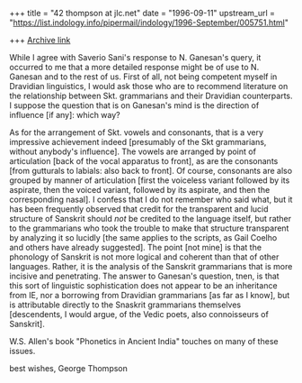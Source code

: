 +++
title = "42 thompson at jlc.net"
date = "1996-09-11"
upstream_url = "https://list.indology.info/pipermail/indology/1996-September/005751.html"

+++
[Archive link](https://list.indology.info/pipermail/indology/1996-September/005751.html)

While I agree with Saverio Sani's response to N. Ganesan's query, it
occurred to me that a more detailed response might be of use to N. Ganesan
and to the rest of us. First of all, not being competent myself in
Dravidian linguistics, I would ask those who are to recommend literature on
the relationship between Skt. grammarians and their Dravidian counterparts.
I suppose the question that is on Ganesan's mind is the direction of
influence [if any]: which way?

As for the arrangement of Skt. vowels and consonants, that is a very
impressive achievement indeed [presumably of the Skt grammarians, without
anybody's influence].  The vowels are arranged by point of articulation
[back of the vocal apparatus to front], as are the consonants [from
gutturals to labials: also back to front]. Of course, consonants are also
grouped by manner of articulation [first the voiceless variant followed by
its aspirate, then the voiced variant, followed by its aspirate, and then
the corresponding nasal].  I confess that I do not remember who said what,
but it has been frequently observed that credit for the transparent and
lucid structure of Sanskrit should *not* be credited to the language
itself, but rather to the grammarians who took the trouble to make that
structure transparent by analyzing it so lucidly [the same applies to the
scripts, as Gail Coelho and others have already suggested]. The point [not
mine] is that the phonology of Sanskrit is not more logical and coherent
than that of other languages.  Rather, it is the analysis of the Sanskrit
grammarians that is
more incisive and penetrating.  The answer to Ganesan's question, tnen, is
that this sort of linguistic sophistication does not  appear to be an
inheritance from IE, nor a borrowing from Dravidian grammarians [as far as
I know], but is attributable directly to the Snaskrit grammarians
themselves [descendents, I would argue, of the Vedic poets, also
connoisseurs of Sanskrit].

W.S. Allen's book "Phonetics in Ancient India" touches on many of these issues.

best wishes,
George Thompson






